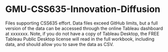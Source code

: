 # GMU-CSS635-Innovation-Diffusion

Files supporting CSS635 effort.  Data files exceed GitHub limits, but a full version of the data can be accessed through the online Tableau dashboard at xxxxxxx.  Note, if you do not have a copy of Tableau Desktop, the FREE Tableau Public Desktop license will read in the full workbook, including data, and should allow you to save the data as CSV.
